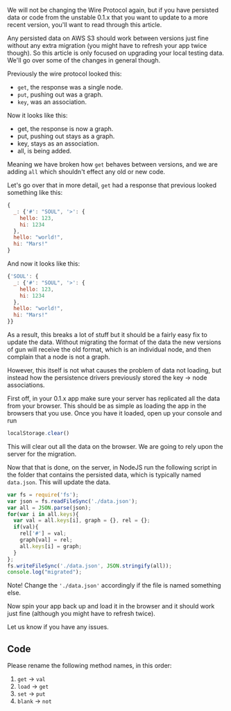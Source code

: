 We will not be changing the Wire Protocol again, but if you have persisted data or code from the unstable 0.1.x that you want to update to a more recent version, you'll want to read through this article.

Any persisted data on AWS S3 should work between versions just fine without any extra migration (you might have to refresh your app twice though). So this article is only focused on upgrading your local testing data. We'll go over some of the changes in general though.

Previously the wire protocol looked this:

 - `get`, the response was a single node. 
 - `put`, pushing out was a graph.
 - `key`, was an association.

Now it looks like this:

 - get, the response is now a graph.
 - put, pushing out stays as a graph.
 - key, stays as an association.
 - all, is being added.

Meaning we have broken how `get` behaves between versions, and we are adding `all` which shouldn't effect any old or new code.

Let's go over that in more detail, `get` had a response that previous looked something like this:

```javascript
{
  _: {'#': "SOUL", '>': {
    hello: 123,
    hi: 1234
  },
  hello: "world!",
  hi: "Mars!"
}
```

And now it looks like this:

```javascript
{'SOUL': {
  _: {'#': "SOUL", '>': {
    hello: 123,
    hi: 1234
  },
  hello: "world!",
  hi: "Mars!"
}}
```

As a result, this breaks a lot of stuff but it should be a fairly easy fix to update the data. Without migrating the format of the data the new versions of gun will receive the old format, which is an individual node, and then complain that a node is not a graph.

However, this itself is not what causes the problem of data not loading, but instead how the persistence drivers previously stored the key -> node associations.

First off, in your 0.1.x app make sure your server has replicated all the data from your browser. This should be as simple as loading the app in the browsers that you use. Once you have it loaded, open up your console and run

```javascript
localStorage.clear()
```

This will clear out all the data on the browser. We are going to rely upon the server for the migration.

Now that that is done, on the server, in NodeJS run the following script in the folder that contains the persisted data, which is typically named `data.json`. This will update the data.

```javascript
var fs = require('fs');
var json = fs.readFileSync('./data.json');
var all = JSON.parse(json);
for(var i in all.keys){ 
  var val = all.keys[i], graph = {}, rel = {};
  if(val){
    rel['#'] = val;
    graph[val] = rel;
    all.keys[i] = graph;
  }
};
fs.writeFileSync('./data.json', JSON.stringify(all));
console.log("migrated");
```

Note! Change the `'./data.json'` accordingly if the file is named something else.

Now spin your app back up and load it in the browser and it should work just fine (although you might have to refresh twice).

Let us know if you have any issues.

## Code

Please rename the following method names, in this order:

1. `get` -> `val`
2. `load` -> `get`
3. `set` -> `put`
4. `blank` -> `not`